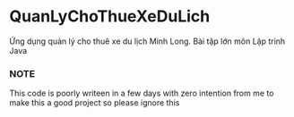 # QuanLyChoThueXeDuLich
Ứng dụng quản lý cho thuê xe du lịch Minh Long. Bài tập lớn môn Lập trình Java 

### NOTE
This code is poorly writeen in a few days with zero intention from me to make this a good project so please ignore this
